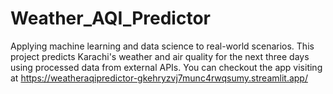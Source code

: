 # Weather_AQI_Predictor
Applying machine learning and data science to real-world scenarios. This project predicts Karachi's weather and air quality for the next three days using processed data from external APIs.
You can checkout the app visiting at https://weatheraqipredictor-gkehryzvj7munc4rwqsumy.streamlit.app/
